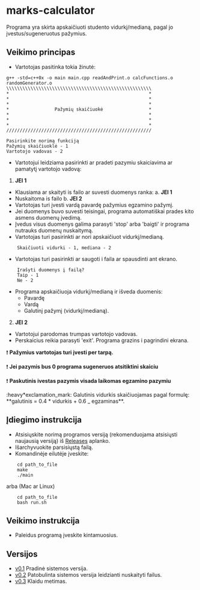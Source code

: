 # marks-calculator

Programa yra skirta apskaičiuoti studento vidurkį/medianą, pagal jo įvestus/sugeneruotus pažymius.

## Veikimo principas

- Vartotojas pasitinka tokia žinutė:

```shell
g++ -std=c++0x -o main main.cpp readAndPrint.o calcFunctions.o randomGenerator.o
\\\\\\\\\\\\\\\\\\\\\\\\\\\\\\\\\\\\\\\\\\\\\\\\\\\\\\
*                                                    *
*                                                    *
*                                                    *
*                 Pažymių skaičiuokė                 *
*                                                    *
*                                                    *
*                                                    *
//////////////////////////////////////////////////////

Pasirinkite norimą funkciją
Pažymių skaičiuoklė - 1
Vartotojo vadovas - 2
```

- Vartotojui leidziama pasirinkti ar pradeti pazymiu skaiciavima ar pamatytį vartotojo vadovą:

1. **JEI 1**

- Klausiama ar skaityti is failo ar suvesti duomenys ranka:
  a. **JEI 1**
- Nuskaitoma is failo
  b. **JEI 2**
- Vartotojas turi įvesti vardą pavardę pažymius egzamino pažymį.
- Jei duomenys buvo suvesti teisingai, programa automatiškai prades kito asmens duomenų įvedimą.
- Įvedus visus duomenys galima parasyti 'stop' arba 'baigti' ir programa nutrauks duomenų nuskaitymą.
- Vartotojas turi pasirinkti ar nori apskaičiuot vidurkį/medianą.

```shell
    Skaičiuoti vidurki - 1, mediana - 2
```

- Vartotojas turi pasirinkti ar saugoti i faila ar spausdinti ant ekrano.

```shell
    Įrašyti duomenys į failą?
    Taip - 1
    Ne - 2
```

- Programa apskaičiuoja vidurkį/medianą ir išveda duomenis:
  - Pavardę
  - Vardą
  - Galutinį pažymį (vidurkį/medianą).

2. **JEI 2**

- Vartotojui parodomas trumpas vartotojo vadovas.
- Perskaicius reikia parasyti 'exit'. Programa grazins i pagrindini ekrana.

:heavy_exclamation_mark: **Pažymius vartotojas turi įvesti per tarpą.**

:heavy_exclamation_mark: **Jei pazymis bus 0 programa sugeneruos atsitiktini skaiciu**

:heavy_exclamation_mark: **Paskutinis ivestas pazymis visada laikomas egzamino pazymiu**

:heavy*exclamation_mark: Galutinis vidurkis skaičiuojamas pagal formulę: \*\*galutinis = 0.4 * vidurkis + 0.6 \_ egzaminas\*\*.

## Įdiegimo instrukcija

- Atsisiųskite norimą programos versiją (rekomenduojama atsisiųsti naujausią versiją) iš [Releases](https://github.com/gameg0065/marks-calculator/releases) aplanko.
- Išarchyvuokite parsisiųstą failą.
- Komandinėje eilutėje įveskite:

```shell
    cd path_to_file
    make
    ./main
```

arba (Mac ar Linux)

```shell
    cd path_to_file
    bash run.sh
```

## Veikimo instrukcija

- Paleidus programą įveskite kintamuosius.

## Versijos

- [v0.1](https://github.com/gameg0065/marks-calculator/releases/tag/0.1) Pradinė sistemos versija.
- [v0.2](https://github.com/gameg0065/marks-calculator/releases/tag/0.2) Patobulinta sistemos versija leidzianti nuskaityti failus.
- [v0.3](https://github.com/gameg0065/marks-calculator/releases/tag/0.2) Klaidu metimas.
